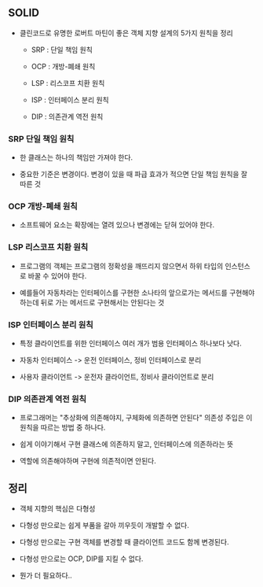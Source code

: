 ## SOLID

- 클린코드로 유명한 로버트 마틴이 좋은 객체 지향 설계의 5가지 원칙을 정리

    - SRP : 단일 책임 원칙

    - OCP : 개방-폐쇄 원칙

    - LSP : 리스코프 치환 원칙

    - ISP : 인터페이스 분리 원칙

    - DIP : 의존관계 역전 원칙


### SRP 단일 책임 원칙

- 한 클래스는 하나의 책임만 가져야 한다.

- 중요한 기준은 변경이다. 변경이 있을 때 파급 효과가 적으면 단일 책임 원칙을 잘 따른 것

### OCP 개방-폐쇄 원칙

- 소프트웨어 요소는 확장에는 열려 있으나 변경에는 닫혀 있어야 한다.

### LSP 리스코프 치환 원칙

- 프로그램의 객체는 프로그램의 정확성을 깨뜨리지 않으면서 하위 타입의 인스턴스로 바꿀 수 있어야 한다.

- 예를들어 자동차라는 인터페이스를 구현한 소나타의 앞으로가는 메서드를 구현해야 하는데 뒤로 가는 메서드로 구현해서는 안된다는 것

### ISP 인터페이스 분리 원칙

- 특정 클라이언트를 위한 인터페이스 여러 개가 범용 인터페이스 하나보다 낫다.

- 자동차 인터페이스 -> 운전 인터페이스, 정비 인터페이스로 분리

- 사용자 클라이언트 -> 운전자 클라이언트, 정비사 클라이언트로 분리

### DIP 의존관계 역전 원칙

- 프로그래머는 "추상화에 의존해야지, 구체화에 의존하면 안된다" 의존성 주입은 이 원칙을 따르는 방법 중 하나다.

- 쉽게 이야기해서 구현 클래스에 의존하지 말고, 인터페이스에 의존하라는 뜻

- 역할에 의존해야하며 구현에 의존적이면 안된다.

## 정리

- 객체 지향의 핵심은 다형성

- 다형성 만으로는 쉽게 부품을 갈아 끼우듯이 개발할 수 없다.

- 다형성 만으로는 구현 객체를 변경할 때 클라이언트 코드도 함께 변경된다.

- 다형성 만으로는 OCP, DIP를 지킬 수 없다.

- 뭔가 더 필요하다..